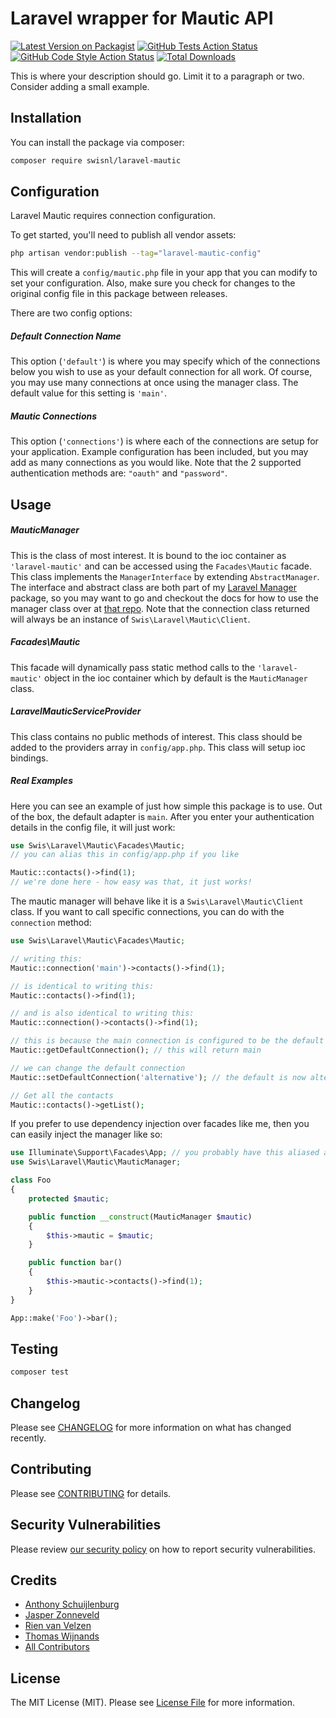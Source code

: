 # Laravel wrapper for Mautic API

[![Latest Version on Packagist](https://img.shields.io/packagist/v/swisnl/laravel-mautic.svg?style=flat-square)](https://packagist.org/packages/swisnl/laravel-mautic)
[![GitHub Tests Action Status](https://img.shields.io/github/workflow/status/swisnl/laravel-mautic/run-tests?label=tests)](https://github.com/swisnl/laravel-mautic/actions?query=workflow%3Arun-tests+branch%3Amain)
[![GitHub Code Style Action Status](https://img.shields.io/github/workflow/status/swisnl/laravel-mautic/Fix%20PHP%20code%20style%20issues?label=code%20style)](https://github.com/swisnl/laravel-mautic/actions?query=workflow%3A"Fix+PHP+code+style+issues"+branch%3Amain)
[![Total Downloads](https://img.shields.io/packagist/dt/swisnl/laravel-mautic.svg?style=flat-square)](https://packagist.org/packages/swisnl/laravel-mautic)

This is where your description should go. Limit it to a paragraph or two. Consider adding a small example.

## Installation

You can install the package via composer:

```bash
composer require swisnl/laravel-mautic
```

## Configuration

Laravel Mautic requires connection configuration.

To get started, you'll need to publish all vendor assets:

```bash
php artisan vendor:publish --tag="laravel-mautic-config"
```

This will create a `config/mautic.php` file in your app that you can modify to set your configuration. Also, make sure you check for changes to the original config file in this package between releases.

There are two config options:

##### Default Connection Name

This option (`'default'`) is where you may specify which of the connections below you wish to use as your default connection for all work. Of course, you may use many connections at once using the manager class. The default value for this setting is `'main'`.

##### Mautic Connections

This option (`'connections'`) is where each of the connections are setup for your application. Example configuration has been included, but you may add as many connections as you would like. Note that the 2 supported authentication methods are: `"oauth"` and `"password"`.

## Usage

##### MauticManager

This is the class of most interest. It is bound to the ioc container as `'laravel-mautic'` and can be accessed using the `Facades\Mautic` facade. This class implements the `ManagerInterface` by extending `AbstractManager`. The interface and abstract class are both part of my [Laravel Manager](https://github.com/GrahamCampbell/Laravel-Manager) package, so you may want to go and checkout the docs for how to use the manager class over at [that repo](https://github.com/GrahamCampbell/Laravel-Manager#usage). Note that the connection class returned will always be an instance of `Swis\Laravel\Mautic\Client`.

##### Facades\Mautic

This facade will dynamically pass static method calls to the `'laravel-mautic'` object in the ioc container which by default is the `MauticManager` class.

##### LaravelMauticServiceProvider

This class contains no public methods of interest. This class should be added to the providers array in `config/app.php`. This class will setup ioc bindings.

##### Real Examples

Here you can see an example of just how simple this package is to use. Out of the box, the default adapter is `main`. After you enter your authentication details in the config file, it will just work:

```php
use Swis\Laravel\Mautic\Facades\Mautic;
// you can alias this in config/app.php if you like

Mautic::contacts()->find(1);
// we're done here - how easy was that, it just works!
```

The mautic manager will behave like it is a `Swis\Laravel\Mautic\Client` class. If you want to call specific connections, you can do with the `connection` method:

```php
use Swis\Laravel\Mautic\Facades\Mautic;

// writing this:
Mautic::connection('main')->contacts()->find(1);

// is identical to writing this:
Mautic::contacts()->find(1);

// and is also identical to writing this:
Mautic::connection()->contacts()->find(1);

// this is because the main connection is configured to be the default
Mautic::getDefaultConnection(); // this will return main

// we can change the default connection
Mautic::setDefaultConnection('alternative'); // the default is now alternative

// Get all the contacts
Mautic::contacts()->getList();
```

If you prefer to use dependency injection over facades like me, then you can easily inject the manager like so:

```php
use Illuminate\Support\Facades\App; // you probably have this aliased already
use Swis\Laravel\Mautic\MauticManager;

class Foo
{
    protected $mautic;

    public function __construct(MauticManager $mautic)
    {
        $this->mautic = $mautic;
    }

    public function bar()
    {
        $this->mautic->contacts()->find(1);
    }
}

App::make('Foo')->bar();
```

## Testing

```bash
composer test
```

## Changelog

Please see [CHANGELOG](CHANGELOG.md) for more information on what has changed recently.

## Contributing

Please see [CONTRIBUTING](CONTRIBUTING.md) for details.

## Security Vulnerabilities

Please review [our security policy](../../security/policy) on how to report security vulnerabilities.

## Credits

- [Anthony Schuijlenburg](https://github.com/AnthonySchuijlenburg)
- [Jasper Zonneveld](https://github.com/JaZo)
- [Rien van Velzen](https://github.com/Rocksheep)
- [Thomas Wijnands](https://github.com/tommie1001)
- [All Contributors](../../contributors)

## License

The MIT License (MIT). Please see [License File](LICENSE.md) for more information.
